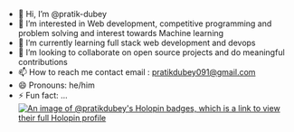 - 👋 Hi, I’m @pratik-dubey
- 👀 I’m interested in Web development, competitive programming and problem solving and interest towards Machine learning 
- 🌱 I’m currently learning full stack web development and devops
- 💞️ I’m looking to collaborate on open source projects and do meaningful contributions
- 📫 How to reach me contact email : pratikdubey091@gmail.com
- 😄 Pronouns: he/him
- ⚡ Fun fact: ...
[![An image of @pratikdubey's Holopin badges, which is a link to view their full Holopin profile](https://holopin.me/pratikdubey)](https://holopin.io/@pratikdubey)
<!---
pratik-dubey/pratik-dubey is a ✨ special ✨ repository because its `README.md` (this file) appears on your GitHub profile.
You can click the Preview link to take a look at your changes.
--->
